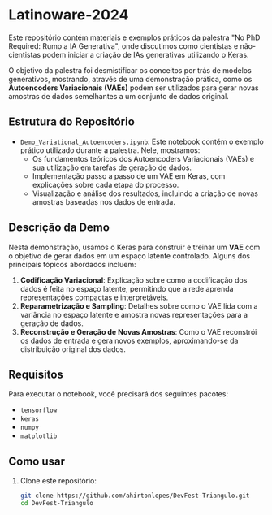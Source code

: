 # Latinoware-2024

Este repositório contém materiais e exemplos práticos da palestra "No PhD Required: Rumo a IA Generativa", onde discutimos como cientistas e não-cientistas podem iniciar a criação de IAs generativas utilizando o Keras.

O objetivo da palestra foi desmistificar os conceitos por trás de modelos generativos, mostrando, através de uma demonstração prática, como os **Autoencoders Variacionais (VAEs)** podem ser utilizados para gerar novas amostras de dados semelhantes a um conjunto de dados original. 

## Estrutura do Repositório

- `Demo_Variational_Autoencoders.ipynb`: Este notebook contém o exemplo prático utilizado durante a palestra. Nele, mostramos:
  - Os fundamentos teóricos dos Autoencoders Variacionais (VAEs) e sua utilização em tarefas de geração de dados.
  - Implementação passo a passo de um VAE em Keras, com explicações sobre cada etapa do processo.
  - Visualização e análise dos resultados, incluindo a criação de novas amostras baseadas nos dados de entrada.

## Descrição da Demo

Nesta demonstração, usamos o Keras para construir e treinar um **VAE** com o objetivo de gerar dados em um espaço latente controlado. Alguns dos principais tópicos abordados incluem:

1. **Codificação Variacional**: Explicação sobre como a codificação dos dados é feita no espaço latente, permitindo que a rede aprenda representações compactas e interpretáveis.
2. **Reparametrização e Sampling**: Detalhes sobre como o VAE lida com a variância no espaço latente e amostra novas representações para a geração de dados.
3. **Reconstrução e Geração de Novas Amostras**: Como o VAE reconstrói os dados de entrada e gera novos exemplos, aproximando-se da distribuição original dos dados.

## Requisitos

Para executar o notebook, você precisará dos seguintes pacotes:
- `tensorflow`
- `keras`
- `numpy`
- `matplotlib`

## Como usar

1. Clone este repositório:

   ```bash
   git clone https://github.com/ahirtonlopes/DevFest-Triangulo.git
   cd DevFest-Triangulo
   ```
